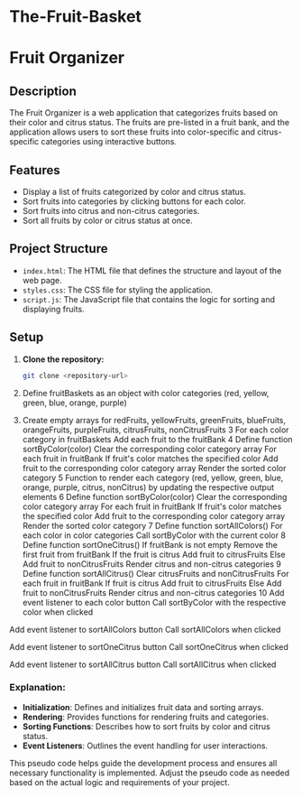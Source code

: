# The-Fruit-Basket

# Fruit Organizer

## Description

The Fruit Organizer is a web application that categorizes fruits based on their color and citrus status. The fruits are pre-listed in a fruit bank, and the application allows users to sort these fruits into color-specific and citrus-specific categories using interactive buttons.

## Features

- Display a list of fruits categorized by color and citrus status.
- Sort fruits into categories by clicking buttons for each color.
- Sort fruits into citrus and non-citrus categories.
- Sort all fruits by color or citrus status at once.

## Project Structure

- `index.html`: The HTML file that defines the structure and layout of the web page.
- `styles.css`: The CSS file for styling the application.
- `script.js`: The JavaScript file that contains the logic for sorting and displaying fruits.

## Setup

1. **Clone the repository:**

   ```bash
   git clone <repository-url>


1. Define fruitBaskets as an object with color categories (red, yellow, green, blue, orange, purple)
2. Create empty arrays for redFruits, yellowFruits, greenFruits, blueFruits, orangeFruits, purpleFruits, citrusFruits, nonCitrusFruits
3 For each color category in fruitBaskets
    Add each fruit to the fruitBank
4 Define function sortByColor(color)
    Clear the corresponding color category array
    For each fruit in fruitBank
        If fruit's color matches the specified color
            Add fruit to the corresponding color category array
    Render the sorted color category
5 Function to render each category (red, yellow, green, blue, orange, purple, citrus, nonCitrus) by updating the respective output elements
6 Define function sortByColor(color)
    Clear the corresponding color category array
    For each fruit in fruitBank
        If fruit's color matches the specified color
            Add fruit to the corresponding color category array
    Render the sorted color category
7 Define function sortAllColors()
    For each color in color categories
        Call sortByColor with the current color
8 Define function sortOneCitrus()
    If fruitBank is not empty
        Remove the first fruit from fruitBank
        If the fruit is citrus
            Add fruit to citrusFruits
        Else
            Add fruit to nonCitrusFruits
    Render citrus and non-citrus categories
9 Define function sortAllCitrus()
    Clear citrusFruits and nonCitrusFruits
    For each fruit in fruitBank
        If fruit is citrus
            Add fruit to citrusFruits
        Else
            Add fruit to nonCitrusFruits
    Render citrus and non-citrus categories
10 Add event listener to each color button
    Call sortByColor with the respective color when clicked

Add event listener to sortAllColors button
    Call sortAllColors when clicked

Add event listener to sortOneCitrus button
    Call sortOneCitrus when clicked

Add event listener to sortAllCitrus button
    Call sortAllCitrus when clicked


### Explanation:

- **Initialization**: Defines and initializes fruit data and sorting arrays.
- **Rendering**: Provides functions for rendering fruits and categories.
- **Sorting Functions**: Describes how to sort fruits by color and citrus status.
- **Event Listeners**: Outlines the event handling for user interactions.

This pseudo code helps guide the development process and ensures all necessary functionality is implemented. Adjust the pseudo code as needed based on the actual logic and requirements of your project.

